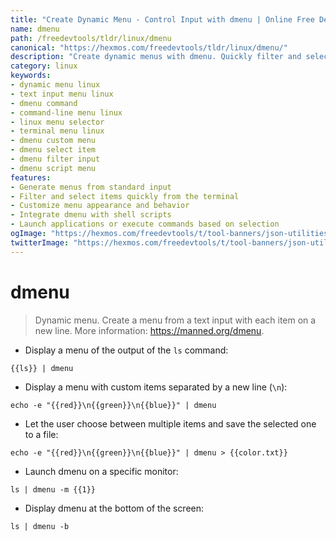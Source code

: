 ```yaml
---
title: "Create Dynamic Menu - Control Input with dmenu | Online Free DevTools by Hexmos"
name: dmenu
path: /freedevtools/tldr/linux/dmenu
canonical: "https://hexmos.com/freedevtools/tldr/linux/dmenu/"
description: "Create dynamic menus with dmenu. Quickly filter and select items from text input using the command line. Free online tool, no registration required."
category: linux
keywords:
- dynamic menu linux
- text input menu linux
- dmenu command
- command-line menu linux
- linux menu selector
- terminal menu linux
- dmenu custom menu
- dmenu select item
- dmenu filter input
- dmenu script menu
features:
- Generate menus from standard input
- Filter and select items quickly from the terminal
- Customize menu appearance and behavior
- Integrate dmenu with shell scripts
- Launch applications or execute commands based on selection
ogImage: "https://hexmos.com/freedevtools/t/tool-banners/json-utilities-banner.png"
twitterImage: "https://hexmos.com/freedevtools/t/tool-banners/json-utilities-banner.png"
---
```


# dmenu

> Dynamic menu.
> Create a menu from a text input with each item on a new line.
> More information: <https://manned.org/dmenu>.

- Display a menu of the output of the `ls` command:

`{{ls}} | dmenu`

- Display a menu with custom items separated by a new line (`\n`):

`echo -e "{{red}}\n{{green}}\n{{blue}}" | dmenu`

- Let the user choose between multiple items and save the selected one to a file:

`echo -e "{{red}}\n{{green}}\n{{blue}}" | dmenu > {{color.txt}}`

- Launch dmenu on a specific monitor:

`ls | dmenu -m {{1}}`

- Display dmenu at the bottom of the screen:

`ls | dmenu -b`
